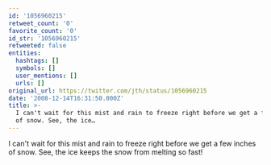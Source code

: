 ```yaml
---
id: '1056960215'
retweet_count: '0'
favorite_count: '0'
id_str: '1056960215'
retweeted: false
entities:
  hashtags: []
  symbols: []
  user_mentions: []
  urls: []
original_url: https://twitter.com/jth/status/1056960215
date: '2008-12-14T16:31:50.000Z'
title: >-
  I can't wait for this mist and rain to freeze right before we get a few inches
  of snow. See, the ice…
---
```


I can't wait for this mist and rain to freeze right before we get a few inches of snow. See, the ice keeps the snow from melting so fast!
